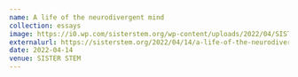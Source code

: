```yaml
---
name: A life of the neurodivergent mind
collection: essays
image: https://i0.wp.com/sisterstem.org/wp-content/uploads/2022/04/SISTER_cover-Fayth-Tan.png
externalurl: https://sisterstem.org/2022/04/14/a-life-of-the-neurodivergent-mind/
date: 2022-04-14
venue: SISTER STEM
---
```

